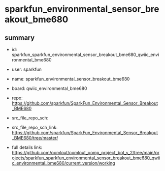 # sparkfun_environmental_sensor_breakout_bme680
 
## summary 
* id: sparkfun_sparkfun_environmental_sensor_breakout_bme680_qwiic_environmental_bme680
* user: sparkfun
* name: sparkfun_environmental_sensor_breakout_bme680
* board: qwiic_environmental_bme680
* repo: https://github.com/sparkfun/SparkFun_Environmental_Sensor_Breakout_BME680



* src_file_repo_sch: 
* src_file_repo_sch_link: https://github.com/sparkfun/SparkFun_Environmental_Sensor_Breakout_BME680/tree/master/
* full details link: https://github.com/oomlout/oomlout_oomp_project_bot_v_2/tree/main/projects/sparkfun_sparkfun_environmental_sensor_breakout_bme680_qwiic_environmental_bme680/current_version/working  







